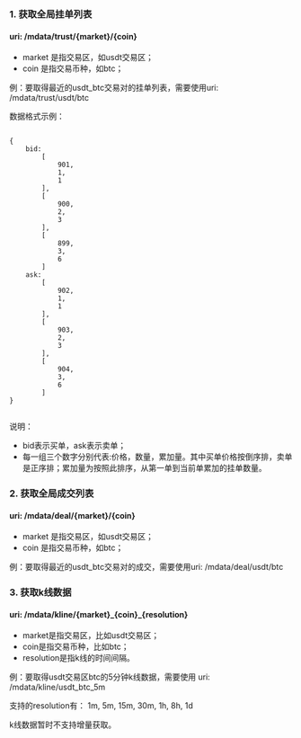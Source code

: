 ### 1. 获取全局挂单列表

#### uri: /mdata/trust/{market}/{coin}

- market 是指交易区，如usdt交易区；
- coin 是指交易币种，如btc；

例：要取得最近的usdt_btc交易对的挂单列表，需要使用uri: /mdata/trust/usdt/btc

数据格式示例：

```

{
    bid: 
        [
            901,
            1,
            1
        ],
        [
            900,
            2,
            3
        ],
        [
            899,
            3,
            6
        ]
    ask:
        [
            902,
            1,
            1
        ],
        [
            903,
            2,
            3
        ],
        [
            904,
            3,
            6
        ]
}
    
```

说明：
- bid表示买单，ask表示卖单；
- 每一组三个数字分别代表:价格，数量，累加量。其中买单价格按倒序排，卖单是正序排；累加量为按照此排序，从第一单到当前单累加的挂单数量。



### 2. 获取全局成交列表

#### uri: /mdata/deal/{market}/{coin}

- market 是指交易区，如usdt交易区；
- coin 是指交易币种，如btc；

例：要取得最近的usdt_btc交易对的成交，需要使用uri: /mdata/deal/usdt/btc

### 3. 获取k线数据

#### uri: /mdata/kline/{market}\_{coin}\_{resolution}

- market是指交易区，比如usdt交易区；
- coin是指交易币种，比如btc；
- resolution是指k线的时间间隔。

例：要取得usdt交易区btc的5分钟k线数据，需要使用 uri: /mdata/kline/usdt_btc_5m

支持的resolution有：
1m, 5m, 15m, 30m, 1h, 8h, 1d

k线数据暂时不支持增量获取。


